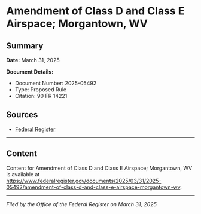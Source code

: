 # Amendment of Class D and Class E Airspace; Morgantown, WV

## Summary

**Date:** March 31, 2025

**Document Details:**
- Document Number: 2025-05492
- Type: Proposed Rule
- Citation: 90 FR 14221

## Sources
- [Federal Register](https://www.federalregister.gov/documents/2025/03/31/2025-05492/amendment-of-class-d-and-class-e-airspace-morgantown-wv)

---

## Content

Content for Amendment of Class D and Class E Airspace; Morgantown, WV is available at https://www.federalregister.gov/documents/2025/03/31/2025-05492/amendment-of-class-d-and-class-e-airspace-morgantown-wv.

---

*Filed by the Office of the Federal Register on March 31, 2025*

